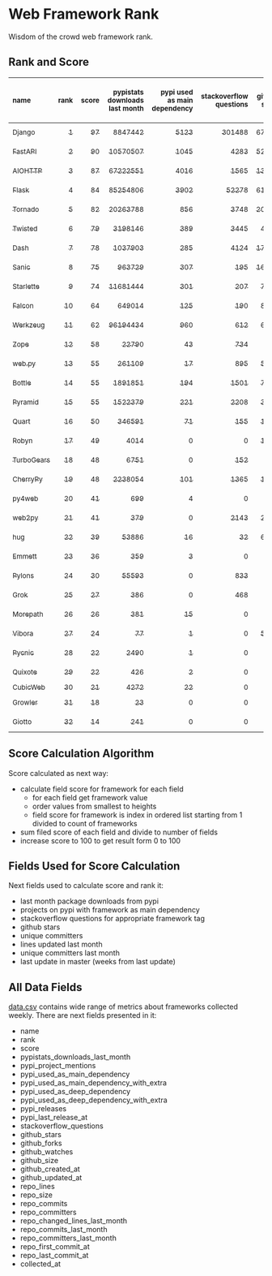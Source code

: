 # Web Framework Rank
Wisdom of the crowd web framework rank.

## Rank and Score
<sub>name</sub> | <sub>rank</sub> | <sub>score</sub> | <sub>pypistats downloads last month</sub> | <sub>pypi used as main dependency</sub> | <sub>stackoverflow questions</sub> | <sub>github stars</sub> | <sub>repo unique committers</sub> | <sub>repo changed lines last month</sub> | <sub>repo unique committers last month</sub> | <sub>repo last commit</sub>
:--- | ---: | ---: | ---: | ---: | ---: | ---: | ---: | ---: | ---: | ---:
[<sub>Django</sub>](https://github.com/django/django "first commit: 2005-07-13") | [<sub>1</sub>](# "  +0 last week") | [<sub>97</sub>](# "  +2 last week") | [<sub>8847442</sub>](# "  #7 in pypistats downloads last month -1.04% last week") | [<sub>5123</sub>](# "  #1 in pypi used as main dependency +0.27% last week") | [<sub>301488</sub>](# "  #1 in stackoverflow questions +0.11% last week") | [<sub>67655</sub>](# "  #1 in github stars +0.13% last week") | [<sub>2810</sub>](# "  #1 in repo unique committers +0.18% last week") | [<sub>3629</sub>](# "  #2 in repo changed lines last month -12.85% last week") | [<sub>33</sub>](# "  #1 in repo unique committers last month -8.33% last week") | [<sub>2022-12-10</sub>](# "▲ #1 in repo last commit 1 week ago")
[<sub>FastAPI</sub>](https://github.com/tiangolo/fastapi "first commit: 2018-12-05; uses: Starlette") | [<sub>2</sub>](# "  +0 last week") | [<sub>90</sub>](# "  -2 last week") | [<sub>10570507</sub>](# "  #6 in pypistats downloads last month +1.28% last week") | [<sub>1045</sub>](# "  #4 in pypi used as main dependency +1.16% last week") | [<sub>4283</sub>](# "  #3 in stackoverflow questions +1.28% last week") | [<sub>52332</sub>](# "  #3 in github stars +0.34% last week") | [<sub>417</sub>](# "  #6 in repo unique committers +0.0% last week") | [<sub>2239</sub>](# "  #3 in repo changed lines last month -0.58% last week") | [<sub>15</sub>](# "  #2 in repo unique committers last month +0.0% last week") | [<sub>2022-12-03</sub>](# "▼ #2 in repo last commit 2 weeks ago")
[<sub>AIOHTTP</sub>](https://github.com/aio-libs/aiohttp "first commit: 2013-10-01") | [<sub>3</sub>](# "  +0 last week") | [<sub>87</sub>](# "  +0 last week") | [<sub>67222551</sub>](# "  #3 in pypistats downloads last month -3.92% last week") | [<sub>4016</sub>](# "  #2 in pypi used as main dependency +0.6% last week") | [<sub>1565</sub>](# "  #9 in stackoverflow questions +0.26% last week") | [<sub>13083</sub>](# "  #7 in github stars +0.11% last week") | [<sub>687</sub>](# "  #3 in repo unique committers +0.15% last week") | [<sub>400</sub>](# "▼ #9 in repo changed lines last month -14.89% last week") | [<sub>11</sub>](# "  #3 in repo unique committers last month -8.33% last week") | [<sub>2022-12-05</sub>](# "▲ #2 in repo last commit 1 week ago")
[<sub>Flask</sub>](https://github.com/pallets/flask "first commit: 2010-04-06; uses: Werkzeug") | [<sub>4</sub>](# "  +0 last week") | [<sub>84</sub>](# "  -2 last week") | [<sub>85254806</sub>](# "  #2 in pypistats downloads last month -8.9% last week") | [<sub>3902</sub>](# "  #3 in pypi used as main dependency +0.49% last week") | [<sub>52278</sub>](# "  #2 in stackoverflow questions +0.09% last week") | [<sub>61287</sub>](# "  #2 in github stars +0.08% last week") | [<sub>814</sub>](# "  #2 in repo unique committers +0.0% last week") | [<sub>349</sub>](# "▼ #10 in repo changed lines last month -0.57% last week") | [<sub>1</sub>](# "  #11 in repo unique committers last month -50.0% last week") | [<sub>2022-11-25</sub>](# "▼ #14 in repo last commit 3 weeks ago")
[<sub>Tornado</sub>](https://github.com/tornadoweb/tornado "first commit: 2009-09-09") | [<sub>5</sub>](# "  +0 last week") | [<sub>82</sub>](# "  -1 last week") | [<sub>20263788</sub>](# "  #4 in pypistats downloads last month +1.75% last week") | [<sub>856</sub>](# "  #6 in pypi used as main dependency +0.23% last week") | [<sub>3748</sub>](# "  #5 in stackoverflow questions +0.03% last week") | [<sub>20897</sub>](# "  #4 in github stars +0.08% last week") | [<sub>445</sub>](# "  #5 in repo unique committers +0.0% last week") | [<sub>1698</sub>](# "▼ #5 in repo changed lines last month +0.0% last week") | [<sub>1</sub>](# "▲ #11 in repo unique committers last month +0.0% last week") | [<sub>2022-11-28</sub>](# "▼ #10 in repo last commit 2 weeks ago")
[<sub>Twisted</sub>](https://github.com/twisted/twisted "first commit: 2001-07-09") | [<sub>6</sub>](# "  +0 last week") | [<sub>79</sub>](# "  -1 last week") | [<sub>3198146</sub>](# "  #8 in pypistats downloads last month +0.35% last week") | [<sub>389</sub>](# "  #7 in pypi used as main dependency +0.0% last week") | [<sub>3445</sub>](# "  #6 in stackoverflow questions -0.03% last week") | [<sub>4863</sub>](# "  #15 in github stars +0.14% last week") | [<sub>291</sub>](# "  #9 in repo unique committers +0.0% last week") | [<sub>43117</sub>](# "  #1 in repo changed lines last month -3.74% last week") | [<sub>6</sub>](# "  #4 in repo unique committers last month -25.0% last week") | [<sub>2022-11-29</sub>](# "▼ #10 in repo last commit 2 weeks ago")
[<sub>Dash</sub>](https://github.com/plotly/dash "first commit: 2015-04-10") | [<sub>7</sub>](# "▲ +2 last week") | [<sub>78</sub>](# "▲ +6 last week") | [<sub>1037903</sub>](# "  #12 in pypistats downloads last month -2.08% last week") | [<sub>285</sub>](# "  #10 in pypi used as main dependency +0.35% last week") | [<sub>4124</sub>](# "  #4 in stackoverflow questions +0.37% last week") | [<sub>17779</sub>](# "  #5 in github stars +0.25% last week") | [<sub>158</sub>](# "  #15 in repo unique committers +0.64% last week") | [<sub>1579</sub>](# "▲ #6 in repo changed lines last month +7795.0% last week") | [<sub>4</sub>](# "▲ #6 in repo unique committers last month +33.33% last week") | [<sub>2022-12-09</sub>](# "▲ #2 in repo last commit 1 week ago")
[<sub>Sanic</sub>](https://github.com/sanic-org/sanic "first commit: 2016-05-26") | [<sub>8</sub>](# "  +0 last week") | [<sub>75</sub>](# "  +2 last week") | [<sub>963729</sub>](# "  #13 in pypistats downloads last month -5.29% last week") | [<sub>307</sub>](# "  #8 in pypi used as main dependency +0.66% last week") | [<sub>195</sub>](# "  #18 in stackoverflow questions +0.52% last week") | [<sub>16680</sub>](# "  #6 in github stars +0.17% last week") | [<sub>359</sub>](# "  #7 in repo unique committers +0.0% last week") | [<sub>453</sub>](# "▲ #8 in repo changed lines last month +161.85% last week") | [<sub>4</sub>](# "▲ #6 in repo unique committers last month +0.0% last week") | [<sub>2022-12-07</sub>](# "▲ #2 in repo last commit 1 week ago")
[<sub>Starlette</sub>](https://github.com/encode/starlette "first commit: 2018-06-25; used by: FastAPI") | [<sub>9</sub>](# "▼ -2 last week") | [<sub>74</sub>](# "▼ -3 last week") | [<sub>11681444</sub>](# "  #5 in pypistats downloads last month +0.48% last week") | [<sub>301</sub>](# "  #9 in pypi used as main dependency +0.0% last week") | [<sub>207</sub>](# "  #17 in stackoverflow questions +0.0% last week") | [<sub>7663</sub>](# "  #10 in github stars +0.24% last week") | [<sub>228</sub>](# "  #12 in repo unique committers +0.0% last week") | [<sub>332</sub>](# "▼ #11 in repo changed lines last month +5.4% last week") | [<sub>5</sub>](# "  #5 in repo unique committers last month -28.57% last week") | [<sub>2022-12-09</sub>](# "▼ #2 in repo last commit 1 week ago")
[<sub>Falcon</sub>](https://github.com/falconry/falcon "first commit: 2012-12-06; used by: hug") | [<sub>10</sub>](# "  +0 last week") | [<sub>64</sub>](# "  -2 last week") | [<sub>649014</sub>](# "  #14 in pypistats downloads last month -1.93% last week") | [<sub>125</sub>](# "  #13 in pypi used as main dependency +0.0% last week") | [<sub>190</sub>](# "  #19 in stackoverflow questions +0.0% last week") | [<sub>8967</sub>](# "  #8 in github stars +0.08% last week") | [<sub>202</sub>](# "  #13 in repo unique committers +0.0% last week") | [<sub>115</sub>](# "▼ #13 in repo changed lines last month -34.29% last week") | [<sub>2</sub>](# "▼ #9 in repo unique committers last month -33.33% last week") | [<sub>2022-12-02</sub>](# "▼ #10 in repo last commit 2 weeks ago")
[<sub>Werkzeug</sub>](https://github.com/pallets/werkzeug "first commit: 2007-05-04; used by: Flask and Quart") | [<sub>11</sub>](# "  +0 last week") | [<sub>62</sub>](# "  +1 last week") | [<sub>96194434</sub>](# "  #1 in pypistats downloads last month -7.79% last week") | [<sub>960</sub>](# "  #5 in pypi used as main dependency +0.52% last week") | [<sub>612</sub>](# "  #15 in stackoverflow questions -0.33% last week") | [<sub>6226</sub>](# "  #12 in github stars +0.03% last week") | [<sub>472</sub>](# "  #4 in repo unique committers +0.0% last week") | [<sub>0</sub>](# "▲ #18 in repo changed lines last month +100% last week") | [<sub>0</sub>](# "▲ #18 in repo unique committers last month +100% last week") | [<sub>2022-11-01</sub>](# "  #19 in repo last commit 6 weeks ago")
[<sub>Zope</sub>](https://github.com/zopefoundation/Zope "first commit: 1996-06-17") | [<sub>12</sub>](# "▲ +3 last week") | [<sub>58</sub>](# "▲ +4 last week") | [<sub>22790</sub>](# "  #19 in pypistats downloads last month -0.43% last week") | [<sub>43</sub>](# "  #16 in pypi used as main dependency +0.0% last week") | [<sub>734</sub>](# "  #14 in stackoverflow questions +0.0% last week") | [<sub>311</sub>](# "  #25 in github stars +0.65% last week") | [<sub>173</sub>](# "  #14 in repo unique committers +0.0% last week") | [<sub>279</sub>](# "▼ #12 in repo changed lines last month +3.72% last week") | [<sub>2</sub>](# "▲ #9 in repo unique committers last month +0.0% last week") | [<sub>2022-12-08</sub>](# "▲ #2 in repo last commit 1 week ago")
[<sub>web.py</sub>](https://github.com/webpy/webpy "first commit: 1970-01-01") | [<sub>13</sub>](# "▲ +1 last week") | [<sub>55</sub>](# "▲ +1 last week") | [<sub>261109</sub>](# "  #16 in pypistats downloads last month +15.55% last week") | [<sub>17</sub>](# "  #18 in pypi used as main dependency +0.0% last week") | [<sub>895</sub>](# "  #12 in stackoverflow questions +0.0% last week") | [<sub>5753</sub>](# "  #13 in github stars +0.03% last week") | [<sub>94</sub>](# "  #18 in repo unique committers +0.0% last week") | [<sub>2</sub>](# "▲ #16 in repo changed lines last month +0.0% last week") | [<sub>1</sub>](# "▲ #11 in repo unique committers last month +0.0% last week") | [<sub>2022-11-22</sub>](# "▼ #14 in repo last commit 3 weeks ago")
[<sub>Bottle</sub>](https://github.com/bottlepy/bottle "first commit: 2009-06-30") | [<sub>14</sub>](# "▼ -2 last week") | [<sub>55</sub>](# "▼ +0 last week") | [<sub>1891851</sub>](# "  #10 in pypistats downloads last month -0.48% last week") | [<sub>194</sub>](# "  #12 in pypi used as main dependency +0.0% last week") | [<sub>1501</sub>](# "  #10 in stackoverflow questions +0.13% last week") | [<sub>7821</sub>](# "  #9 in github stars +0.09% last week") | [<sub>231</sub>](# "  #11 in repo unique committers +0.0% last week") | [<sub>0</sub>](# "▲ #18 in repo changed lines last month +100% last week") | [<sub>0</sub>](# "▲ #18 in repo unique committers last month +100% last week") | [<sub>2022-09-05</sub>](# "  #21 in repo last commit 14 weeks ago")
[<sub>Pyramid</sub>](https://github.com/Pylons/pyramid "first commit: 2008-07-04; used by: CubicWeb") | [<sub>15</sub>](# "▼ -2 last week") | [<sub>55</sub>](# "▼ +0 last week") | [<sub>1522379</sub>](# "  #11 in pypistats downloads last month -0.39% last week") | [<sub>221</sub>](# "  #11 in pypi used as main dependency +0.0% last week") | [<sub>2208</sub>](# "  #7 in stackoverflow questions +0.0% last week") | [<sub>3729</sub>](# "  #16 in github stars +0.03% last week") | [<sub>358</sub>](# "  #8 in repo unique committers +0.0% last week") | [<sub>0</sub>](# "▲ #18 in repo changed lines last month +100% last week") | [<sub>0</sub>](# "▲ #18 in repo unique committers last month +100% last week") | [<sub>2022-09-29</sub>](# "  #20 in repo last commit 11 weeks ago")
[<sub>Quart</sub>](https://github.com/pallets/quart "first commit: 2017-05-14; uses: Werkzeug") | [<sub>16</sub>](# "▲ +2 last week") | [<sub>50</sub>](# "▲ +1 last week") | [<sub>346591</sub>](# "  #15 in pypistats downloads last month -5.02% last week") | [<sub>71</sub>](# "  #15 in pypi used as main dependency +2.9% last week") | [<sub>155</sub>](# "  #20 in stackoverflow questions +0.65% last week") | [<sub>1502</sub>](# "  #20 in github stars +0.74% last week") | [<sub>82</sub>](# "  #19 in repo unique committers +0.0% last week") | [<sub>4</sub>](# "▲ #15 in repo changed lines last month +0.0% last week") | [<sub>1</sub>](# "▲ #11 in repo unique committers last month +0.0% last week") | [<sub>2022-11-14</sub>](# "▼ #17 in repo last commit 4 weeks ago")
[<sub>Robyn</sub>](https://github.com/sansyrox/robyn "first commit: 2021-05-22") | [<sub>17</sub>](# "▼ -1 last week") | [<sub>49</sub>](# "▼ -2 last week") | [<sub>4014</sub>](# "▼ #22 in pypistats downloads last month -3.86% last week") | [<sub>0</sub>](# "  #26 in pypi used as main dependency +100% last week") | [<sub>0</sub>](# "  #23 in stackoverflow questions +100% last week") | [<sub>1743</sub>](# "  #18 in github stars +2.83% last week") | [<sub>29</sub>](# "  #24 in repo unique committers +0.0% last week") | [<sub>2147</sub>](# "▲ #4 in repo changed lines last month +62.41% last week") | [<sub>3</sub>](# "▼ #8 in repo unique committers last month -40.0% last week") | [<sub>2022-12-04</sub>](# "▼ #2 in repo last commit 1 week ago")
[<sub>TurboGears</sub>](https://github.com/TurboGears/tg2 "first commit: 2007-06-27") | [<sub>18</sub>](# "▲ +3 last week") | [<sub>48</sub>](# "▲ +5 last week") | [<sub>6751</sub>](# "  #20 in pypistats downloads last month -2.72% last week") | [<sub>0</sub>](# "  #26 in pypi used as main dependency +100% last week") | [<sub>152</sub>](# "  #21 in stackoverflow questions +0.0% last week") | [<sub>774</sub>](# "  #22 in github stars +0.0% last week") | [<sub>35</sub>](# "  #23 in repo unique committers +0.0% last week") | [<sub>708</sub>](# "▲ #7 in repo changed lines last month +1813.51% last week") | [<sub>1</sub>](# "▲ #11 in repo unique committers last month +0.0% last week") | [<sub>2022-12-05</sub>](# "▲ #2 in repo last commit 1 week ago")
[<sub>CherryPy</sub>](https://github.com/cherrypy/cherrypy "first commit: 2004-11-20") | [<sub>19</sub>](# "  +0 last week") | [<sub>48</sub>](# "  +1 last week") | [<sub>2238054</sub>](# "  #9 in pypistats downloads last month +0.83% last week") | [<sub>101</sub>](# "  #14 in pypi used as main dependency +0.0% last week") | [<sub>1365</sub>](# "  #11 in stackoverflow questions +0.0% last week") | [<sub>1621</sub>](# "  #19 in github stars +0.12% last week") | [<sub>145</sub>](# "  #16 in repo unique committers +0.0% last week") | [<sub>0</sub>](# "▲ #18 in repo changed lines last month +100% last week") | [<sub>0</sub>](# "▲ #18 in repo unique committers last month +100% last week") | [<sub>2022-07-17</sub>](# "  #23 in repo last commit 21 weeks ago")
[<sub>py4web</sub>](https://github.com/web2py/py4web "first commit: 2019-03-25") | [<sub>20</sub>](# "  +0 last week") | [<sub>41</sub>](# "  -4 last week") | [<sub>699</sub>](# "  #24 in pypistats downloads last month -18.05% last week") | [<sub>4</sub>](# "  #21 in pypi used as main dependency +0.0% last week") | [<sub>0</sub>](# "  #23 in stackoverflow questions +100% last week") | [<sub>187</sub>](# "  #27 in github stars +0.54% last week") | [<sub>64</sub>](# "  #20 in repo unique committers +0.0% last week") | [<sub>49</sub>](# "▼ #14 in repo changed lines last month -64.23% last week") | [<sub>1</sub>](# "▼ #11 in repo unique committers last month -66.67% last week") | [<sub>2022-11-27</sub>](# "▼ #10 in repo last commit 2 weeks ago")
[<sub>web2py</sub>](https://github.com/web2py/web2py "first commit: 2011-11-23") | [<sub>21</sub>](# "▼ -4 last week") | [<sub>41</sub>](# "▼ -9 last week") | [<sub>379</sub>](# "  #28 in pypistats downloads last month +9.86% last week") | [<sub>0</sub>](# "  #26 in pypi used as main dependency +100% last week") | [<sub>2143</sub>](# "  #8 in stackoverflow questions +0.0% last week") | [<sub>2024</sub>](# "  #17 in github stars +0.1% last week") | [<sub>271</sub>](# "  #10 in repo unique committers +0.0% last week") | [<sub>0</sub>](# "▼ #18 in repo changed lines last month -100.0% last week") | [<sub>0</sub>](# "▼ #18 in repo unique committers last month -100.0% last week") | [<sub>2022-11-08</sub>](# "  #18 in repo last commit 5 weeks ago")
[<sub>hug</sub>](https://github.com/hugapi/hug "first commit: 2015-07-17; uses: Falcon") | [<sub>22</sub>](# "  +0 last week") | [<sub>39</sub>](# "  +0 last week") | [<sub>53886</sub>](# "  #18 in pypistats downloads last month +0.94% last week") | [<sub>16</sub>](# "  #19 in pypi used as main dependency +0.0% last week") | [<sub>32</sub>](# "  #22 in stackoverflow questions +0.0% last week") | [<sub>6676</sub>](# "  #11 in github stars +0.01% last week") | [<sub>123</sub>](# "  #17 in repo unique committers +0.0% last week") | [<sub>0</sub>](# "▲ #18 in repo changed lines last month +100% last week") | [<sub>0</sub>](# "▲ #18 in repo unique committers last month +100% last week") | [<sub>2020-08-10</sub>](# "  #27 in repo last commit 122 weeks ago")
[<sub>Emmett</sub>](https://github.com/emmett-framework/emmett "first commit: 2014-10-22") | [<sub>23</sub>](# "  +0 last week") | [<sub>36</sub>](# "  -1 last week") | [<sub>359</sub>](# "  #29 in pypistats downloads last month +4.97% last week") | [<sub>3</sub>](# "  #22 in pypi used as main dependency +0.0% last week") | [<sub>0</sub>](# "  #23 in stackoverflow questions +100% last week") | [<sub>794</sub>](# "  #21 in github stars +0.38% last week") | [<sub>22</sub>](# "  #27 in repo unique committers +0.0% last week") | [<sub>2</sub>](# "▼ #16 in repo changed lines last month -97.06% last week") | [<sub>1</sub>](# "▲ #11 in repo unique committers last month +0.0% last week") | [<sub>2022-11-24</sub>](# "▼ #14 in repo last commit 3 weeks ago")
[<sub>Pylons</sub>](https://github.com/Pylons/pylons "first commit: 2006-02-18") | [<sub>24</sub>](# "  +0 last week") | [<sub>30</sub>](# "  +0 last week") | [<sub>55593</sub>](# "  #17 in pypistats downloads last month -1.54% last week") | [<sub>0</sub>](# "  #26 in pypi used as main dependency +100% last week") | [<sub>833</sub>](# "  #13 in stackoverflow questions +0.0% last week") | [<sub>222</sub>](# "  #26 in github stars +0.0% last week") | [<sub>36</sub>](# "  #22 in repo unique committers +0.0% last week") | [<sub>0</sub>](# "▲ #18 in repo changed lines last month +100% last week") | [<sub>0</sub>](# "▲ #18 in repo unique committers last month +100% last week") | [<sub>2018-01-12</sub>](# "  #30 in repo last commit 257 weeks ago")
[<sub>Grok</sub>](https://github.com/zopefoundation/grok "first commit: 2006-10-14") | [<sub>25</sub>](# "  +0 last week") | [<sub>27</sub>](# "  +0 last week") | [<sub>386</sub>](# "  #26 in pypistats downloads last month -6.76% last week") | [<sub>0</sub>](# "  #26 in pypi used as main dependency +100% last week") | [<sub>468</sub>](# "  #16 in stackoverflow questions -0.21% last week") | [<sub>21</sub>](# "  #31 in github stars +0.0% last week") | [<sub>41</sub>](# "  #21 in repo unique committers +0.0% last week") | [<sub>0</sub>](# "▲ #18 in repo changed lines last month +100% last week") | [<sub>0</sub>](# "▲ #18 in repo unique committers last month +100% last week") | [<sub>2022-09-01</sub>](# "  #22 in repo last commit 15 weeks ago")
[<sub>Morepath</sub>](https://github.com/morepath/morepath "first commit: 2013-07-17") | [<sub>26</sub>](# "  +0 last week") | [<sub>26</sub>](# "  +1 last week") | [<sub>381</sub>](# "  #27 in pypistats downloads last month -6.16% last week") | [<sub>15</sub>](# "  #20 in pypi used as main dependency +0.0% last week") | [<sub>0</sub>](# "  #23 in stackoverflow questions +100% last week") | [<sub>396</sub>](# "  #24 in github stars +0.0% last week") | [<sub>28</sub>](# "  #25 in repo unique committers +0.0% last week") | [<sub>0</sub>](# "▲ #18 in repo changed lines last month +100% last week") | [<sub>0</sub>](# "▲ #18 in repo unique committers last month +100% last week") | [<sub>2022-05-29</sub>](# "  #25 in repo last commit 28 weeks ago")
[<sub>Vibora</sub>](https://github.com/vibora-io/vibora "first commit: 2018-06-13") | [<sub>27</sub>](# "  +0 last week") | [<sub>24</sub>](# "  +0 last week") | [<sub>77</sub>](# "  #31 in pypistats downloads last month -10.47% last week") | [<sub>1</sub>](# "  #24 in pypi used as main dependency +0.0% last week") | [<sub>0</sub>](# "  #23 in stackoverflow questions +100% last week") | [<sub>5708</sub>](# "  #14 in github stars +0.02% last week") | [<sub>27</sub>](# "  #26 in repo unique committers +0.0% last week") | [<sub>0</sub>](# "▲ #18 in repo changed lines last month +100% last week") | [<sub>0</sub>](# "▲ #18 in repo unique committers last month +100% last week") | [<sub>2019-02-11</sub>](# "  #29 in repo last commit 200 weeks ago")
[<sub>Pycnic</sub>](https://github.com/nullism/pycnic "first commit: 2015-11-04") | [<sub>28</sub>](# "  +0 last week") | [<sub>22</sub>](# "  +0 last week") | [<sub>2490</sub>](# "  #23 in pypistats downloads last month +2.47% last week") | [<sub>1</sub>](# "  #24 in pypi used as main dependency +0.0% last week") | [<sub>0</sub>](# "  #23 in stackoverflow questions +100% last week") | [<sub>155</sub>](# "  #28 in github stars +0.0% last week") | [<sub>11</sub>](# "  #28 in repo unique committers +0.0% last week") | [<sub>0</sub>](# "▲ #18 in repo changed lines last month +100% last week") | [<sub>0</sub>](# "▲ #18 in repo unique committers last month +100% last week") | [<sub>2022-04-05</sub>](# "  #26 in repo last commit 36 weeks ago")
[<sub>Quixote</sub>](https://github.com/nascheme/quixote "first commit: 2006-03-16") | [<sub>29</sub>](# "  +0 last week") | [<sub>22</sub>](# "  +1 last week") | [<sub>426</sub>](# "  #25 in pypistats downloads last month -6.37% last week") | [<sub>2</sub>](# "  #23 in pypi used as main dependency +0.0% last week") | [<sub>0</sub>](# "  #23 in stackoverflow questions +100% last week") | [<sub>80</sub>](# "  #29 in github stars +0.0% last week") | [<sub>6</sub>](# "  #29 in repo unique committers +0.0% last week") | [<sub>0</sub>](# "▲ #18 in repo changed lines last month +100% last week") | [<sub>0</sub>](# "▲ #18 in repo unique committers last month +100% last week") | [<sub>2022-06-23</sub>](# "  #24 in repo last commit 25 weeks ago")
[<sub>CubicWeb</sub>](https://forge.extranet.logilab.fr/cubicweb/cubicweb "uses: Pyramid") | [<sub>30</sub>](# "  +0 last week") | [<sub>21</sub>](# "  +1 last week") | [<sub>4272</sub>](# "▲ #21 in pypistats downloads last month +17.95% last week") | [<sub>22</sub>](# "  #17 in pypi used as main dependency +0.0% last week") | [<sub>0</sub>](# "  #23 in stackoverflow questions +100% last week") | [<sub>0</sub>](# "  #32 in github stars +100% last week") | [<sub>0</sub>](# "  #32 in repo unique committers +100% last week") | [<sub>0</sub>](# "▲ #18 in repo changed lines last month +100% last week") | [<sub>0</sub>](# "▲ #18 in repo unique committers last month +100% last week") | [<sub></sub>](# "  #31 in repo last commit")
[<sub>Growler</sub>](https://github.com/pyGrowler/Growler "first commit: 2014-08-17") | [<sub>31</sub>](# "  +0 last week") | [<sub>18</sub>](# "  +1 last week") | [<sub>23</sub>](# "  #32 in pypistats downloads last month -14.81% last week") | [<sub>0</sub>](# "  #26 in pypi used as main dependency +100% last week") | [<sub>0</sub>](# "  #23 in stackoverflow questions +100% last week") | [<sub>687</sub>](# "  #23 in github stars +0.0% last week") | [<sub>6</sub>](# "  #29 in repo unique committers +0.0% last week") | [<sub>0</sub>](# "▲ #18 in repo changed lines last month +100% last week") | [<sub>0</sub>](# "▲ #18 in repo unique committers last month +100% last week") | [<sub>2020-03-08</sub>](# "  #28 in repo last commit 144 weeks ago")
[<sub>Giotto</sub>](https://github.com/priestc/giotto "first commit: 2012-02-26") | [<sub>32</sub>](# "  +0 last week") | [<sub>14</sub>](# "  +1 last week") | [<sub>241</sub>](# "  #30 in pypistats downloads last month +6.64% last week") | [<sub>0</sub>](# "  #26 in pypi used as main dependency +100% last week") | [<sub>0</sub>](# "  #23 in stackoverflow questions +100% last week") | [<sub>57</sub>](# "  #30 in github stars +0.0% last week") | [<sub>3</sub>](# "  #31 in repo unique committers +0.0% last week") | [<sub>0</sub>](# "▲ #18 in repo changed lines last month +100% last week") | [<sub>0</sub>](# "▲ #18 in repo unique committers last month +100% last week") | [<sub>2013-10-07</sub>](# "  #31 in repo last commit 479 weeks ago")

## Score Calculation Algorithm
Score calculated as next way:
- calculate field score for framework for each field
  - for each field get framework value
  - order values from smallest to heights
  - field score for framework is index in ordered list starting from 1 divided to count of frameworks
- sum filed score of each field and divide to number of fields
- increase score to 100 to get result form 0 to 100

## Fields Used for Score Calculation
Next fields used to calculate score and rank it:
- last month package downloads from pypi
- projects on pypi with framework as main dependency
- stackoverflow questions for appropriate framework tag
- github stars
- unique committers
- lines updated last month
- unique committers last month
- last update in master (weeks from last update)

## All Data Fields
[data.csv](data.csv) contains wide range of metrics about frameworks collected weekly.
There are next fields presented in it: 

- name
- rank
- score
- pypistats_downloads_last_month
- pypi_project_mentions
- pypi_used_as_main_dependency
- pypi_used_as_main_dependency_with_extra
- pypi_used_as_deep_dependency
- pypi_used_as_deep_dependency_with_extra
- pypi_releases
- pypi_last_release_at
- stackoverflow_questions
- github_stars
- github_forks
- github_watches
- github_size
- github_created_at
- github_updated_at
- repo_lines
- repo_size
- repo_commits
- repo_committers
- repo_changed_lines_last_month
- repo_commits_last_month
- repo_committers_last_month
- repo_first_commit_at
- repo_last_commit_at
- collected_at
